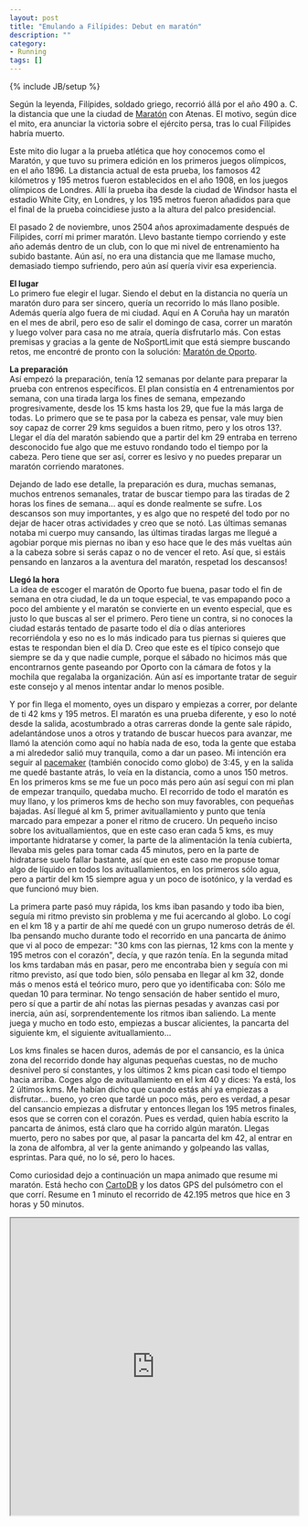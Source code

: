 ```yaml
---
layout: post
title: "Emulando a Filípides: Debut en maratón"
description: ""
category: 
- Running
tags: []
---
```

{% include JB/setup %}

Según la leyenda, Filípides, soldado griego, recorrió állá por el año 490 a. C. la distancia que une la ciudad de [Maratón](http://es.wikipedia.org/wiki/Marat%C3%B3n_(Grecia)) con Atenas. El motivo, según dice el mito, era anunciar la victoria sobre el ejército persa, tras lo cual Filípides habría muerto.

Este mito dio lugar a la prueba atlética que hoy conocemos como el Maratón, y que tuvo su primera edición en los primeros juegos olímpicos, en el año 1896. La distancia actual de esta prueba, los famosos 42 kilómetros y 195 metros fueron establecidos en el año 1908, en los juegos olímpicos de Londres. Allí la prueba iba desde la ciudad de Windsor hasta el estadio White City, en Londres, y los 195 metros fueron añadidos para que el final de la prueba coincidiese justo a la altura del palco presidencial.

El pasado 2 de noviembre, unos 2504 años aproximadamente después de Filípides, corrí mi primer maratón. Llevo bastante tiempo corriendo y este año además dentro de un club, con lo que mi nivel de entrenamiento ha subido bastante. Aún así, no era una distancia que me llamase mucho, demasiado tiempo sufriendo, pero aún así quería vivir esa experiencia.

**El lugar**  
Lo primero fue elegir el lugar. Siendo el debut en la distancia no quería un maratón duro para ser sincero, quería un recorrido lo más llano posible. Además quería algo fuera de mi ciudad. Aquí en A Coruña hay un maratón en el mes de abril, pero eso de salir el domingo de casa, correr un maratón y luego volver para casa no me atraía, quería disfrutarlo más. Con estas premisas y gracias a la gente de NoSportLimit que está siempre buscando retos, me encontré de pronto con la solución: [Maratón de Oporto](http://www.maratonadoporto.com/es/).

**La preparación**  
Así empezó la preparación, tenía 12 semanas por delante para preparar la prueba con entrenos específicos. El plan consistía en 4 entrenamientos por semana, con una tirada larga los fines de semana, empezando progresivamente, desde los 15 kms hasta los 29, que fue la más larga de todas. Lo primero que se te pasa por la cabeza es pensar, vale muy bien soy capaz de correr 29 kms seguidos a buen ritmo, pero y los otros 13?. Llegar el día del maratón sabiendo que a partir del km 29 entraba en terreno desconocido fue algo que me estuvo rondando todo el tiempo por la cabeza. Pero tiene que ser así, correr es lesivo y no puedes preparar un maratón corriendo maratones. 

Dejando de lado ese detalle, la preparación es dura, muchas semanas, muchos entrenos semanales, tratar de buscar tiempo para las tiradas de 2 horas los fines de semana... aquí es donde realmente se sufre. Los descansos son muy importantes, y es algo que no respeté del todo por no dejar de hacer otras actividades y creo que se notó. Las últimas semanas notaba mi cuerpo muy cansando, las últimas tiradas largas me llegué a agobiar porque mis piernas no iban y eso hace que le des más vueltas aún a la cabeza sobre si serás capaz o no de vencer el reto. Así que, si estáis pensando en lanzaros a la aventura del maratón, respetad los descansos!

**Llegó la hora**  
La idea de escoger el maratón de Oporto fue buena, pasar todo el fin de semana en otra ciudad, le da un toque especial, te vas empapando poco a poco del ambiente y el maratón se convierte en un evento especial, que es justo lo que buscas al ser el primero. Pero tiene un contra, si no conoces la ciudad estarás tentado de pasarte todo el día o días anteriores recorriéndola y eso no es lo más indicado para tus piernas si quieres que estas te respondan bien el día D. Creo que este es el típico consejo que siempre se da y que nadie cumple, porque el sábado no hicimos más que encontrarnos gente paseando por Oporto con la cámara de fotos y la mochila que regalaba la organización. Aún así es importante tratar de seguir este consejo y al menos intentar andar lo menos posible.

Y por fin llega el momento, oyes un disparo y empiezas a correr, por delante de ti 42 kms y 195 metros. El maratón es una prueba diferente, y eso lo noté desde la salida, acostumbrado a otras carreras donde la gente sale rápido, adelantándose unos a otros y tratando de buscar huecos para avanzar, me llamó la atención como aquí no había nada de eso, toda la gente que estaba a mi alrededor salió muy tranquila, como a dar un paseo. Mi intención era seguir al <a href="http://en.wikipedia.org/wiki/Pacemaker_(running)">pacemaker</a> (también conocido como globo) de 3:45, y en la salida me quedé bastante atrás, lo veía en la distancia, como a unos 150 metros. En los primeros kms se me fue un poco más pero aún así seguí con mi plan de empezar tranquilo, quedaba mucho. El recorrido de todo el maratón es muy llano, y los primeros kms de hecho son muy favorables, con pequeñas bajadas. Así llegué al km 5, primer avituallamiento y punto que tenía marcado para empezar a poner el ritmo de crucero. Un pequeño inciso sobre los avituallamientos, que en este caso eran cada 5 kms, es muy importante hidratarse y comer, la parte de la alimentación la tenía cubierta, llevaba mis geles para tomar cada 45 minutos, pero en la parte de hidratarse suelo fallar bastante, así que en este caso me propuse tomar algo de líquido en todos los avituallamientos, en los primeros sólo agua, pero a partir del km 15 siempre agua y un poco de isotónico, y la verdad es que funcionó muy bien.

La primera parte pasó muy rápida, los kms iban pasando y todo iba bien, seguía mi ritmo previsto sin problema y me fui acercando al globo. Lo cogí en el km 18 y a partir de ahí me quedé con un grupo numeroso detrás de él. Iba pensando mucho durante todo el recorrido en una pancarta de ánimo que vi al poco de empezar: "30 kms con las piernas, 12 kms con la mente y 195 metros con el corazón", decía, y que razón tenía. En la segunda mitad los kms tardaban más en pasar, pero me encontraba bien y seguía con mi ritmo previsto, así que todo bien, sólo pensaba en llegar al km 32, donde más o menos está el teórico muro, pero que yo identificaba con: Sólo me quedan 10 para terminar. No tengo sensación de haber sentido el muro, pero sí que a partir de ahí notas las piernas pesadas y avanzas casi por inercia, aún así, sorprendentemente los ritmos iban saliendo. La mente juega y mucho en todo esto, empiezas a buscar alicientes, la pancarta del siguiente km, el siguiente avituallamiento... 

Los kms finales se hacen duros, además de por el cansancio, es la única zona del recorrido donde hay algunas pequeñas cuestas, no de mucho desnivel pero sí constantes, y los últimos 2 kms pican casi todo el tiempo hacia arriba. Coges algo de avituallamiento en el km 40 y dices: Ya está, los 2 últimos kms. Me habían dicho que cuando estás ahí ya empiezas a disfrutar... bueno, yo creo que tardé un poco más, pero es verdad, a pesar del cansancio empiezas a disfrutar y entonces llegan los 195 metros finales, esos que se corren con el corazón. Pues es verdad, quien había escrito la pancarta de ánimos, está claro que ha corrido algún maratón. Llegas muerto, pero no sabes por que, al pasar la pancarta del km 42, al entrar en la zona de alfombra, al ver la gente animando y golpeando las vallas, esprintas. Para qué, no lo sé, pero lo haces.

Como curiosidad dejo a continuación un mapa animado que resume mi maratón. Está hecho con [CartoDB](http://cartodb.com) y los datos GPS del pulsómetro con el que corrí. Resume en 1 minuto el recorrido de 42.195 metros que hice en 3 horas y 50 minutos.

<iframe width="100%" height="520" src="https://psanxiao.cartodb.com/viz/501d195c-6392-11e4-baed-0e9d821ea90d/embed_map"> </iframe>



